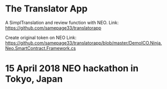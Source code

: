 The Translator App
======================
A SimplTranslation and review function with NEO. Link: https://github.com/samepage33/translatorapp

Create original token on NEO Link: https://github.com/samepage33/translatorapp/blob/master/DemoICO.Ninja.Neo.SmartContract.Framework.cs

# 15 April 2018 NEO hackathon in Tokyo, Japan